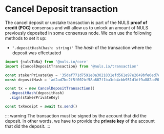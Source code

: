 # Cancel Deposit transaction

The cancel deposit or unstake transaction is part of the NULS __proof of credit (POC)__ consensus and will allow us to unlock an amount of NULS previously deposited in some consensus node. We can use the following methods to set it up:

- `".depositHash(hash: string)"` The _hash_ of the transaction where the deposit was effectuated

```js
import {nulsToNa} from '@nuls.io/core'
import {CancelDepositTransaction} from '@nuls.io/transaction'

const stakerPrivateKey = '35daf771d7591e0a3021031efd561e97e2049bfe0ed7dd1a585330c721077d2b'
const depositHash = 'ad2ad7bc2f5f002bf58a607f1ba3cb4cbb951d1df9a882ad9b68d76618838e7d'

const tx = new CancelDepositTransaction()
  .depositHash(depositHash)
  .sign(stakerPrivateKey)

const txReceipt = await tx.send()
```

::: warning
The transaction must be signed by the account that did the deposit. In other words, we have to provide the __private key__ of the account that did the deposit.
:::
